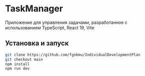 # TaskManager

Приложение для управления задачами, разработанное с использованием TypeScript, React 19, Vite

## Установка и запуск

```bash
git clone https://github.com/fgnbmu/IndividualDevelopmentPlan
git checkout main
npm install
npm run dev
